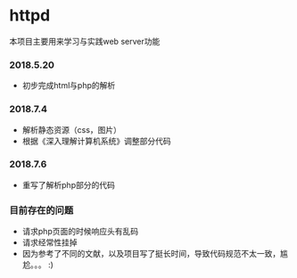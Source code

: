 # httpd
本项目主要用来学习与实践web server功能

### 2018.5.20
* 初步完成html与php的解析

### 2018.7.4
* 解析静态资源（css，图片）
* 根据《深入理解计算机系统》调整部分代码

### 2018.7.6
* 重写了解析php部分的代码

### 目前存在的问题
* 请求php页面的时候响应头有乱码
* 请求经常性挂掉
* 因为参考了不同的文献，以及项目写了挺长时间，导致代码规范不太一致，尴尬。。。 :)

